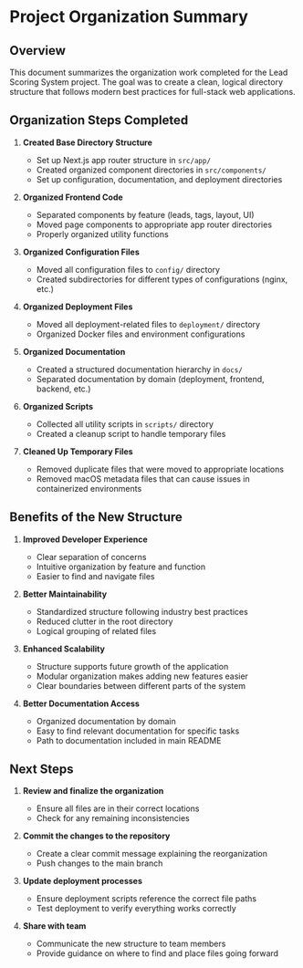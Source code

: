 # Project Organization Summary

## Overview

This document summarizes the organization work completed for the Lead Scoring System project. The goal was to create a clean, logical directory structure that follows modern best practices for full-stack web applications.

## Organization Steps Completed

1. **Created Base Directory Structure**
   - Set up Next.js app router structure in `src/app/`
   - Created organized component directories in `src/components/`
   - Set up configuration, documentation, and deployment directories

2. **Organized Frontend Code**
   - Separated components by feature (leads, tags, layout, UI)
   - Moved page components to appropriate app router directories
   - Properly organized utility functions

3. **Organized Configuration Files**
   - Moved all configuration files to `config/` directory
   - Created subdirectories for different types of configurations (nginx, etc.)

4. **Organized Deployment Files**
   - Moved all deployment-related files to `deployment/` directory
   - Organized Docker files and environment configurations

5. **Organized Documentation**
   - Created a structured documentation hierarchy in `docs/`
   - Separated documentation by domain (deployment, frontend, backend, etc.)

6. **Organized Scripts**
   - Collected all utility scripts in `scripts/` directory
   - Created a cleanup script to handle temporary files

7. **Cleaned Up Temporary Files**
   - Removed duplicate files that were moved to appropriate locations
   - Removed macOS metadata files that can cause issues in containerized environments

## Benefits of the New Structure

1. **Improved Developer Experience**
   - Clear separation of concerns
   - Intuitive organization by feature and function
   - Easier to find and navigate files

2. **Better Maintainability**
   - Standardized structure following industry best practices
   - Reduced clutter in the root directory
   - Logical grouping of related files

3. **Enhanced Scalability**
   - Structure supports future growth of the application
   - Modular organization makes adding new features easier
   - Clear boundaries between different parts of the system

4. **Better Documentation Access**
   - Organized documentation by domain
   - Easy to find relevant documentation for specific tasks
   - Path to documentation included in main README

## Next Steps

1. **Review and finalize the organization**
   - Ensure all files are in their correct locations
   - Check for any remaining inconsistencies

2. **Commit the changes to the repository**
   - Create a clear commit message explaining the reorganization
   - Push changes to the main branch

3. **Update deployment processes**
   - Ensure deployment scripts reference the correct file paths
   - Test deployment to verify everything works correctly

4. **Share with team**
   - Communicate the new structure to team members
   - Provide guidance on where to find and place files going forward 